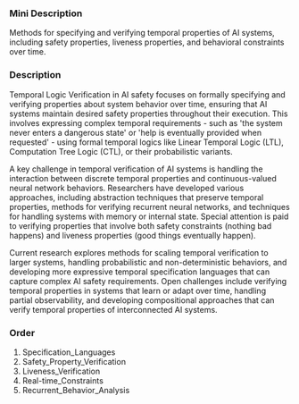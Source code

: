 ### Mini Description

Methods for specifying and verifying temporal properties of AI systems, including safety properties, liveness properties, and behavioral constraints over time.

### Description

Temporal Logic Verification in AI safety focuses on formally specifying and verifying properties about system behavior over time, ensuring that AI systems maintain desired safety properties throughout their execution. This involves expressing complex temporal requirements - such as 'the system never enters a dangerous state' or 'help is eventually provided when requested' - using formal temporal logics like Linear Temporal Logic (LTL), Computation Tree Logic (CTL), or their probabilistic variants.

A key challenge in temporal verification of AI systems is handling the interaction between discrete temporal properties and continuous-valued neural network behaviors. Researchers have developed various approaches, including abstraction techniques that preserve temporal properties, methods for verifying recurrent neural networks, and techniques for handling systems with memory or internal state. Special attention is paid to verifying properties that involve both safety constraints (nothing bad happens) and liveness properties (good things eventually happen).

Current research explores methods for scaling temporal verification to larger systems, handling probabilistic and non-deterministic behaviors, and developing more expressive temporal specification languages that can capture complex AI safety requirements. Open challenges include verifying temporal properties in systems that learn or adapt over time, handling partial observability, and developing compositional approaches that can verify temporal properties of interconnected AI systems.

### Order

1. Specification_Languages
2. Safety_Property_Verification
3. Liveness_Verification
4. Real-time_Constraints
5. Recurrent_Behavior_Analysis
